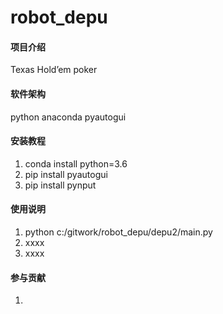 # robot_depu

#### 项目介绍
Texas Hold’em poker

#### 软件架构
python anaconda pyautogui


#### 安装教程

1. conda install python=3.6
2. pip install pyautogui
3. pip install pynput

#### 使用说明

1. python c:/gitwork/robot_depu/depu2/main.py 
2. xxxx
3. xxxx

#### 参与贡献

1. 

